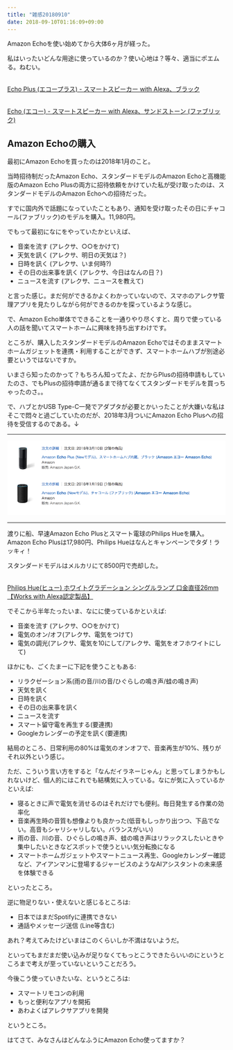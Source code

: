 ```yaml
---
title: "雑感20180910"
date: 2018-09-10T01:16:09+09:00
---
```


Amazon Echoを使い始めてから大体6ヶ月が経った。

<!--more-->

私はいったいどんな用途に使っているのか？使い心地は？等々、適当にポエムる。ねむい。

<a href="//af.moshimo.com/af/c/click?a_id=1111075&amp;p_id=170&amp;pc_id=185&amp;pl_id=4062&amp;url=http://www.amazon.co.jp/dp/B01J4IY8WE" target="_blank" rel="nofollow"><img src="https://images-fe.ssl-images-amazon.com/images/I/51EJ-68kGCL._SL160_.jpg?" style="border: medium none;" alt="" /><br />Echo Plus (エコープラス) - スマートスピーカー with Alexa、ブラック</a><img style="border: 0px none;" alt="" src="//i.moshimo.com/af/i/impression?a_id=1111075&amp;p_id=170&amp;pc_id=185&amp;pl_id=4062" height="1" width="1" />

<a href="//af.moshimo.com/af/c/click?a_id=1111075&amp;p_id=170&amp;pc_id=185&amp;pl_id=4062&amp;url=http://www.amazon.co.jp/dp/B071LMG8BQ" target="_blank" rel="nofollow"><img src="https://images-fe.ssl-images-amazon.com/images/I/613jCk6EqoL._SL160_.jpg?" style="border: medium none;" alt="" /><br />Echo (エコー) - スマートスピーカー with Alexa、サンドストーン (ファブリック)</a><img style="border: 0px none;" alt="" src="//i.moshimo.com/af/i/impression?a_id=1111075&amp;p_id=170&amp;pc_id=185&amp;pl_id=4062" height="1" width="1" />

## Amazon Echoの購入

最初にAmazon Echoを買ったのは2018年1月のこと。

当時招待制だったAmazon Echo、スタンダードモデルのAmazon Echoと高機能版のAmazon Echo Plusの両方に招待依頼をかけていた私が受け取ったのは、スタンダードモデルのAmazon Echoへの招待だった。

すでに国内外で話題になっていたこともあり、通知を受け取ったその日にチャコール(ファブリック)のモデルを購入。11,980円。

でもって最初になにをやっていたかといえば、

* 音楽を流す (アレクサ、○○をかけて)
* 天気を訊く (アレクサ、明日の天気は？)
* 日時を訊く (アレクサ、いま何時?)
* その日の出来事を訊く (アレクサ、今日はなんの日？)
* ニュースを流す (アレクサ、ニュースを教えて)

と言った感じ。まだ何ができるかよくわかっていないので、スマホのアレクサ管理アプリを見たりしながら何ができるのかを探っているような感じ。

で、Amazon Echo単体でできることを一通りやり尽くすと、周りで使っている人の話を聞いてスマートホームに興味を持ち出すわけです。

ところが、購入したスタンダードモデルのAmazon Echoではそのままスマートホームガジェットを連携・利用することができず、スマートホームハブが別途必要というではないですか。

いまさら知ったのかって？もちろん知ってたよ、だからPlusの招待申請もしていたのさ、でもPlusの招待申請が通るまで待てなくてスタンダードモデルを買っちゃったのさ。。

で、ハブとかUSB Type-C一発でアダプタが必要とかいったことが大嫌いな私はそこで悶々と過ごしていたのだが、2018年3月ついにAmazon Echo Plusへの招待を受信するのである。↓

----

![Amazon Echoの購入](/images/2018/0910_1.png)

----

渡りに船、早速Amazon Echo Plusとスマート電球のPhilips Hueを購入。Amazon Echo Plusは17,980円、Philips Hueはなんとキャンペーンでタダ！ラッキィ！

スタンダードモデルはメルカリにて8500円で売却した。

<a href="//af.moshimo.com/af/c/click?a_id=1111075&amp;p_id=170&amp;pc_id=185&amp;pl_id=4062&amp;url=http://www.amazon.co.jp/dp/B01MSITPT1" target="_blank" rel="nofollow"><img src="https://images-fe.ssl-images-amazon.com/images/I/51JIFOj1-JL._SL160_.jpg?" style="border: medium none;" alt="" /><br />Philips Hue(ヒュー) ホワイトグラデーション シングルランプ 口金直径26mm 【Works with Alexa認定製品】</a><img style="border: 0px none;" alt="" src="//i.moshimo.com/af/i/impression?a_id=1111075&amp;p_id=170&amp;pc_id=185&amp;pl_id=4062" height="1" width="1" />

でそこから半年たったいま、なにに使っているかといえば:

* 音楽を流す (アレクサ、○○をかけて)
* 電気のオン/オフ(アレクサ、電気をつけて)
* 電気の調光(アレクサ、電気を10にして/アレクサ、電気をオフホワイトにして)

ほかにも、ごくたまーに下記を使うこともある:

* リラクゼーション系(雨の音/川の音/ひぐらしの鳴き声/蛙の鳴き声)
* 天気を訊く
* 日時を訊く
* その日の出来事を訊く
* ニュースを流す
* スマート留守電を再生する(要連携)
* Googleカレンダーの予定を訊く(要連携)

結局のところ、日常利用の80%は電気のオンオフで、音楽再生が10%、残りがそれ以外という感じ。

ただ、こういう言い方をすると「なんだイラネーじゃん」と思ってしまうかもしれないけど、個人的にはこれでも結構気に入っている。なにが気に入っているかといえば:

* 寝るときに声で電気を消せるのはそれだけでも便利。毎日発生する作業の効率化
* 音楽再生時の音質も想像よりも良かった(低音もしっかり出つつ、下品でない。高音もシャリシャリしない。バランスがいい)
* 雨の音、川の音、ひぐらしの鳴き声、蛙の鳴き声はリラックスしたいときや集中したいときなどスポットで使うといい気分転換になる
* スマートホームガジェットやスマートニュース再生、Googleカレンダー確認など、アイアンマンに登場するジャービスのようなAIアシスタントの未来感を体験できる

といったところ。

逆に物足りない・使えないと感じるところは:

* 日本ではまだSpotifyに連携できない
* 通話やメッセージ送信 (Line等含む)

あれ？考えてみたけどいまはこのくらいしか不満はないようだ。

といってもまだまだ使い込みが足りなくてもっとこうできたらいいのにというところまで考えが至っていないということだろう。

今後こう使っていきたいな、というところは:

* スマートリモコンの利用
* もっと便利なアプリを開拓
* あわよくばアレクサアプリを開発

というところ。

はてさて、みなさんはどんなふうにAmazon Echo使ってますか？

